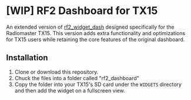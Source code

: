 # [WIP] RF2 Dashboard for TX15

An extended version of [rf2_widget_dash](https://github.com/nhutlv01/rf2_widget_dash) designed specifically for the Radiomaster TX15. This version adds extra functionality and optimizations for TX15 users while retaining the core features of the original dashboard.

## Installation

1. Clone or download this repository.
2. Chuck the files into a folder called "rf2_dashboard"
2. Copy the folder into your TX15's SD card under the `WIDGETS` directory and then add the widget on a fullscreen view.